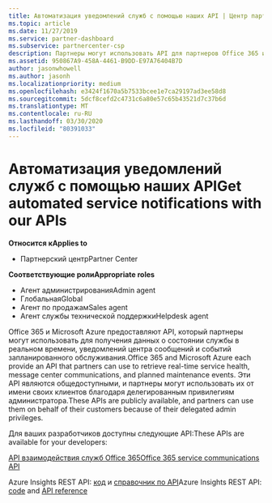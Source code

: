 ```yaml
---
title: Автоматизация уведомлений служб с помощью наших API | Центр партнеров
ms.topic: article
ms.date: 11/27/2019
ms.service: partner-dashboard
ms.subservice: partnercenter-csp
description: Партнеры могут использовать API для партнеров Office 365 и Microsoft Azure для обеспечения работоспособности службы в режиме реального времени, обмена сообщениями и плановых событий обслуживания.
ms.assetid: 950867A9-458A-4461-B9DD-E97A76404B7D
author: jasonwhowell
ms.author: jasonh
ms.localizationpriority: medium
ms.openlocfilehash: e3424f1670a5b7533bcee1e7ca29197ad3ee58d8
ms.sourcegitcommit: 5dcf8cefd2c4731c6a80e57c65b43521d7c37b6d
ms.translationtype: MT
ms.contentlocale: ru-RU
ms.lasthandoff: 03/30/2020
ms.locfileid: "80391033"
---
```

# <a name="get-automated-service-notifications-with-our-apis"></a><span data-ttu-id="34773-103">Автоматизация уведомлений служб с помощью наших API</span><span class="sxs-lookup"><span data-stu-id="34773-103">Get automated service notifications with our APIs</span></span>

<span data-ttu-id="34773-104">**Относится к**</span><span class="sxs-lookup"><span data-stu-id="34773-104">**Applies to**</span></span>

-  <span data-ttu-id="34773-105">Партнерский центр</span><span class="sxs-lookup"><span data-stu-id="34773-105">Partner Center</span></span>

<span data-ttu-id="34773-106">**Соответствующие роли**</span><span class="sxs-lookup"><span data-stu-id="34773-106">**Appropriate roles**</span></span>

- <span data-ttu-id="34773-107">Агент администрирования</span><span class="sxs-lookup"><span data-stu-id="34773-107">Admin agent</span></span>
- <span data-ttu-id="34773-108">Глобальная</span><span class="sxs-lookup"><span data-stu-id="34773-108">Global</span></span> 
- <span data-ttu-id="34773-109">Агент по продажам</span><span class="sxs-lookup"><span data-stu-id="34773-109">Sales agent</span></span>
- <span data-ttu-id="34773-110">Агент службы технической поддержки</span><span class="sxs-lookup"><span data-stu-id="34773-110">Helpdesk agent</span></span>

<span data-ttu-id="34773-111">Office 365 и Microsoft Azure предоставляют API, который партнеры могут использовать для получения данных о состоянии службы в реальном времени, уведомлений центра сообщений и событий запланированного обслуживания.</span><span class="sxs-lookup"><span data-stu-id="34773-111">Office 365 and Microsoft Azure each provide an API that partners can use to retrieve real-time service health, message center communications, and planned maintenance events.</span></span> <span data-ttu-id="34773-112">Эти API являются общедоступными, и партнеры могут использовать их от имени своих клиентов благодаря делегированным привилегиям администратора.</span><span class="sxs-lookup"><span data-stu-id="34773-112">These APIs are publicly available, and partners can use them on behalf of their customers because of their delegated admin privileges.</span></span>

<span data-ttu-id="34773-113">Для ваших разработчиков доступны следующие API:</span><span class="sxs-lookup"><span data-stu-id="34773-113">These APIs are available for your developers:</span></span>

[<span data-ttu-id="34773-114">API взаимодействия служб Office 365</span><span class="sxs-lookup"><span data-stu-id="34773-114">Office 365 service communications API</span></span>](https://go.microsoft.com/fwlink/p/?LinkId=616899)

<span data-ttu-id="34773-115">Azure Insights REST API: [код](https://go.microsoft.com/fwlink/p/?LinkId=617299) и [справочник по API](https://go.microsoft.com/fwlink/p/?LinkId=617300)</span><span class="sxs-lookup"><span data-stu-id="34773-115">Azure Insights REST API: [code](https://go.microsoft.com/fwlink/p/?LinkId=617299) and [API reference](https://go.microsoft.com/fwlink/p/?LinkId=617300)</span></span>

 

 



